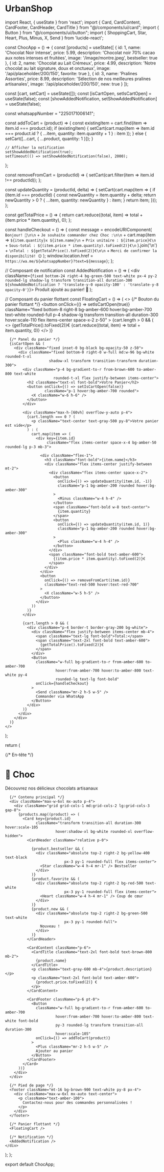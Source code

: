 # UrbanShop


import React, { useState } from 'react';
import { Card, CardContent, CardFooter, CardHeader, CardTitle } from "@/components/ui/card";
import { Button } from "@/components/ui/button";
import { ShoppingCart, Star, Heart, Plus, Minus, X, Send } from 'lucide-react';

const ChocApp = () => {
  const [products] = useState([
    {
      id: 1,
      name: 'Chocolat Noir Intense',
      price: 5.99,
      description: 'Chocolat noir 70% cacao aux notes intenses et fruitées',
      image: '/image/montre.jpeg',
      bestseller: true
    },
    {
      id: 2,
      name: 'Chocolat au Lait Crémeux',
      price: 4.99,
      description: 'Notre chocolat au lait signature, doux et onctueux',
      image: '/api/placeholder/200/150',
      favorite: true
    },
    {
      id: 3,
      name: 'Pralines Assorties',
      price: 8.99,
      description: 'Sélection de nos meilleures pralines artisanales',
      image: '/api/placeholder/200/150',
      new: true
    }
  ]);

  const [cart, setCart] = useState([]);
  const [isCartOpen, setIsCartOpen] = useState(false);
  const [showAddedNotification, setShowAddedNotification] = useState(false);

  const whatsappNumber = "2250171006141";

  const addToCart = (product) => {
    const existingItem = cart.find(item => item.id === product.id);
    if (existingItem) {
      setCart(cart.map(item =>
        item.id === product.id
          ? { ...item, quantity: item.quantity + 1 }
          : item
      ));
    } else {
      setCart([...cart, { ...product, quantity: 1 }]);
    }
   
    // Afficher la notification
    setShowAddedNotification(true);
    setTimeout(() => setShowAddedNotification(false), 2000);
  };

  const removeFromCart = (productId) => {
    setCart(cart.filter(item => item.id !== productId));
  };

  const updateQuantity = (productId, delta) => {
    setCart(cart.map(item => {
      if (item.id === productId) {
        const newQuantity = item.quantity + delta;
        return newQuantity > 0 ? { ...item, quantity: newQuantity } : item;
      }
      return item;
    }));
  };

  const getTotalPrice = () => {
    return cart.reduce((total, item) => total + (item.price * item.quantity), 0);
  };

  const handleCheckout = () => {
    const message = encodeURIComponent(
      `Bonjour! 🍫\n\n` +
      `Je souhaite commander chez Choc :\n\n` +
      cart.map(item =>
        `${item.quantity}x ${item.name}\n` +
        `Prix unitaire : ${item.price}€\n` +
        `Sous-total : ${(item.price * item.quantity).toFixed(2)}€\n`
      ).join('\n') +
      `\nTotal : ${getTotalPrice().toFixed(2)}€\n\n` +
      `Merci de confirmer la disponibilité! 😊`
    );
    window.location.href = `https://wa.me/${whatsappNumber}?text=${message}`;
  };

  // Composant de notification
  const AddedNotification = () => (
    <div className={`fixed bottom-24 right-4 bg-green-500 text-white px-4 py-2 rounded-lg shadow-lg
                    transform transition-all duration-300 ${showAddedNotification ? 'translate-y-0 opacity-100' : 'translate-y-8 opacity-0'}`}>
      Produit ajouté au panier! 🍫
    </div>
  );

  // Composant du panier flottant
  const FloatingCart = () => (
    <>
      {/* Bouton du panier flottant */}
      <button
        onClick={() => setIsCartOpen(true)}
        className="fixed bottom-8 right-8 bg-amber-600 hover:bg-amber-700 text-white
                   rounded-full p-4 shadow-lg transform transition-all duration-300
                   hover:scale-110 flex items-center space-x-2 z-50"
      >
        <ShoppingCart className="w-6 h-6" />
        {cart.length > 0 && (
          <>
            <span className="text-lg font-bold">
              {getTotalPrice().toFixed(2)}€
            </span>
            <span className="bg-red-500 text-white rounded-full w-6 h-6 flex items-center
                           justify-center text-sm absolute -top-2 -right-2">
              {cart.reduce((total, item) => total + item.quantity, 0)}
            </span>
          </>
        )}
      </button>

      {/* Panel du panier */}
      {isCartOpen && (
        <div className="fixed inset-0 bg-black bg-opacity-50 z-50">
          <div className="fixed bottom-0 right-0 w-full md:w-96 bg-white rounded-t-xl
                        shadow-xl transform transition-transform duration-300">
            <div className="p-4 bg-gradient-to-r from-brown-600 to-amber-800 text-white
                          rounded-t-xl flex justify-between items-center">
              <h2 className="text-xl font-bold">Votre Panier</h2>
              <button onClick={() => setIsCartOpen(false)}
                      className="p-1 hover:bg-amber-700 rounded">
                <X className="w-6 h-6" />
              </button>
            </div>
           
            <div className="max-h-[60vh] overflow-y-auto p-4">
              {cart.length === 0 ? (
                <p className="text-center text-gray-500 py-8">Votre panier est vide</p>
              ) : (
                cart.map(item => (
                  <div key={item.id}
                       className="flex items-center space-x-4 bg-amber-50 rounded-lg p-3 mb-3">
                 
                    <div className="flex-1">
                      <h3 className="font-bold">{item.name}</h3>
                      <div className="flex items-center justify-between mt-2">
                        <div className="flex items-center space-x-2">
                          <button
                            onClick={() => updateQuantity(item.id, -1)}
                            className="p-1 bg-amber-200 rounded hover:bg-amber-300"
                          >
                            <Minus className="w-4 h-4" />
                          </button>
                          <span className="font-bold w-8 text-center">
                            {item.quantity}
                          </span>
                          <button
                            onClick={() => updateQuantity(item.id, 1)}
                            className="p-1 bg-amber-200 rounded hover:bg-amber-300"
                          >
                            <Plus className="w-4 h-4" />
                          </button>
                        </div>
                        <span className="font-bold text-amber-600">
                          {(item.price * item.quantity).toFixed(2)}€
                        </span>
                      </div>
                    </div>
                    <button
                      onClick={() => removeFromCart(item.id)}
                      className="text-red-500 hover:text-red-700"
                    >
                      <X className="w-5 h-5" />
                    </button>
                  </div>
                ))
              )}
            </div>
           
            {cart.length > 0 && (
              <div className="p-4 border-t border-gray-200 bg-white">
                <div className="flex justify-between items-center mb-4">
                  <span className="text-lg font-bold">Total:</span>
                  <span className="text-2xl font-bold text-amber-600">
                    {getTotalPrice().toFixed(2)}€
                  </span>
                </div>
                <Button
                  className="w-full bg-gradient-to-r from-amber-600 to-amber-700
                           hover:from-amber-700 hover:to-amber-800 text-white py-4
                           rounded-lg text-lg font-bold"
                  onClick={handleCheckout}
                >
                  <Send className="mr-2 h-5 w-5" />
                  Commander via WhatsApp
                </Button>
              </div>
            )}
          </div>
        </div>
      )}
    </>
  );

  return (
    <div className="min-h-screen bg-gradient-to-b from-amber-50 to-orange-50">
      {/* En-tête */}
      <div className="bg-gradient-to-r from-brown-600 to-amber-800 text-white py-8 px-4 mb-8">
        <div className="max-w-6xl mx-auto text-center">
          <h1 className="text-5xl font-bold mb-4">
            🍫 Choc
          </h1>
          <p className="text-xl text-amber-100">
            Découvrez nos délicieux chocolats artisanaux
          </p>
        </div>
      </div>

      {/* Contenu principal */}
      <div className="max-w-6xl mx-auto p-4">
        <div className="grid grid-cols-1 md:grid-cols-2 lg:grid-cols-3 gap-8">
          {products.map((product) => (
            <Card key={product.id}
                  className="transform transition-all duration-300 hover:scale-105
                           hover:shadow-xl bg-white rounded-xl overflow-hidden">
              <CardHeader className="relative p-0">
        
                {product.bestseller && (
                  <div className="absolute top-2 right-2 bg-yellow-400 text-black
                               px-3 py-1 rounded-full flex items-center">
                    <Star className="w-4 h-4 mr-1" /> Bestseller
                  </div>
                )}
                {product.favorite && (
                  <div className="absolute top-2 right-2 bg-red-500 text-white
                               px-3 py-1 rounded-full flex items-center">
                    <Heart className="w-4 h-4 mr-1" /> Coup de cœur
                  </div>
                )}
                {product.new && (
                  <div className="absolute top-2 right-2 bg-green-500 text-white
                               px-3 py-1 rounded-full">
                    Nouveau !
                  </div>
                )}
              </CardHeader>
             
              <CardContent className="p-6">
                <CardTitle className="text-2xl font-bold text-brown-800 mb-2">
                  {product.name}
                </CardTitle>
                <p className="text-gray-600 mb-4">{product.description}</p>
                <p className="text-2xl font-bold text-amber-600">
                  {product.price.toFixed(2)} €
                </p>
              </CardContent>

              <CardFooter className="p-6 pt-0">
                <Button
                  className="w-full bg-gradient-to-r from-amber-600 to-amber-700
                           hover:from-amber-700 hover:to-amber-800 text-white font-bold
                           py-3 rounded-lg transform transition-all duration-300
                           hover:scale-105"
                  onClick={() => addToCart(product)}
                >
                  <Plus className="mr-2 h-5 w-5" />
                  Ajouter au panier
                </Button>
              </CardFooter>
            </Card>
          ))}
        </div>
      </div>

      {/* Pied de page */}
      <footer className="mt-16 bg-brown-900 text-white py-8 px-4">
        <div className="max-w-6xl mx-auto text-center">
          <p className="text-amber-100">
            Contactez-nous pour des commandes personnalisées !
          </p>
        </div>
      </footer>

      {/* Panier flottant */}
      <FloatingCart />
     
      {/* Notification */}
      <AddedNotification />
    </div>
  );
};

export default ChocApp;
